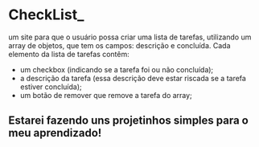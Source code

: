 # CheckList_

um site para que o usuário possa criar uma lista de tarefas, utilizando um array de objetos, que tem os campos: descrição e concluída.
Cada elemento da lista de tarefas contêm:
- um checkbox (indicando se a tarefa foi ou não concluída);
- a descrição da tarefa (essa descrição deve estar riscada se a tarefa estiver concluída);
- um botão de remover que remove a tarefa do array;

## Estarei fazendo uns projetinhos simples para o meu aprendizado!
